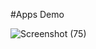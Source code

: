 #Apps Demo

![Screenshot (75)](https://user-images.githubusercontent.com/86703662/146155357-66bb99da-7be9-49fe-a230-70d53529076f.png)

